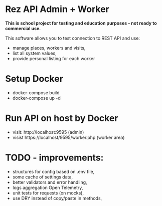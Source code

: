 # Rez API Admin + Worker

<b>This is school project for testing and education purposes - not ready to commercial use.</b>

This software allows you to test connection to REST API and use:

- manage places, workers and visits,
- list all system values,
- provide personal listing for each worker

# Setup Docker

- docker-compose build
- docker-compose up -d

# Run API on host by Docker

- visit: http://localhost:9595 (admin)
- visist https://localhost/9595/worker.php (worker area)

# TODO - improvements:

- structures for config based on .env file,
- some cache of settings data,
- better validators and error handling,
- logs aggregation Open Telemetry,
- unit tests for requests (on mocks),
- use DRY instead of copy/paste in methods,